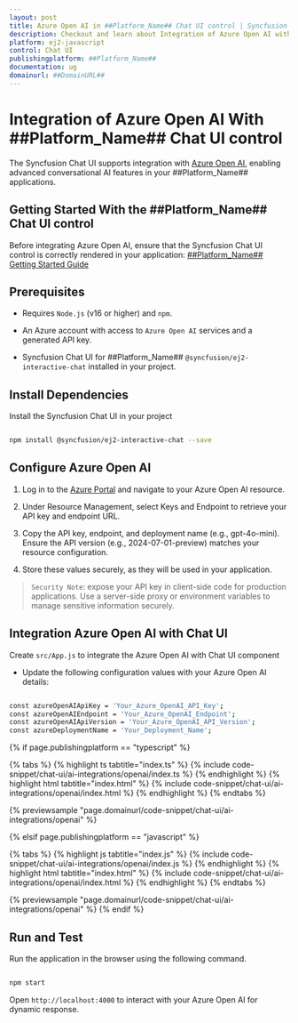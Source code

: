 ```yaml
---
layout: post
title: Azure Open AI in ##Platform_Name## Chat UI control | Syncfusion
description: Checkout and learn about Integration of Azure Open AI with ##Platform_Name## Chat UI control of Syncfusion Essential JS 2 and more.
platform: ej2-javascript
control: Chat UI
publishingplatform: ##Platform_Name##
documentation: ug
domainurl: ##DomainURL##
---
```


# Integration of Azure Open AI With ##Platform_Name## Chat UI control

The Syncfusion Chat UI supports integration with [Azure Open AI](https://microsoft.github.io/PartnerResources/skilling/ai-ml-academy/resources/openai), enabling advanced conversational AI features in your ##Platform_Name## applications.

## Getting Started With the ##Platform_Name## Chat UI control

Before integrating Azure Open AI, ensure that the Syncfusion Chat UI control is correctly rendered in your application:
[ ##Platform_Name## Getting Started Guide](../getting-started)

## Prerequisites

* Requires `Node.js` (v16 or higher) and `npm`.

* An Azure account with access to `Azure Open AI` services and a generated API key.

* Syncfusion Chat UI for ##Platform_Name## `@syncfusion/ej2-interactive-chat` installed in your project.

## Install Dependencies

Install the Syncfusion Chat UI in your project

```bash 

npm install @syncfusion/ej2-interactive-chat --save

```

## Configure Azure Open AI

1. Log in to the [Azure Portal](https://portal.azure.com/#home) and navigate to your Azure Open AI resource.

2. Under Resource Management, select Keys and Endpoint to retrieve your API key and endpoint URL.  

3. Copy the API key, endpoint, and deployment name (e.g., gpt-4o-mini). Ensure the API version (e.g., 2024-07-01-preview) matches your resource configuration.

4. Store these values securely, as they will be used in your application.

> `Security Note`: expose your API key in client-side code for production applications. Use a server-side proxy or environment variables to manage sensitive information securely.

##  Integration Azure Open AI with Chat UI

Create `src/App.js` to integrate the Azure Open AI with Chat UI component

* Update the following configuration values with your Azure Open AI details:

```bash

const azureOpenAIApiKey = 'Your_Azure_OpenAI_API_Key';
const azureOpenAIEndpoint = 'Your_Azure_OpenAI_Endpoint';
const azureOpenAIApiVersion = 'Your_Azure_OpenAI_API_Version';
const azureDeploymentName = 'Your_Deployment_Name'; 

```

{% if page.publishingplatform == "typescript" %}

{% tabs %}
{% highlight ts tabtitle="index.ts" %}
{% include code-snippet/chat-ui/ai-integrations/openai/index.ts %}
{% endhighlight %}
{% highlight html tabtitle="index.html" %}
{% include code-snippet/chat-ui/ai-integrations/openai/index.html %}
{% endhighlight %}
{% endtabs %}
        
{% previewsample "page.domainurl/code-snippet/chat-ui/ai-integrations/openai" %}

{% elsif page.publishingplatform == "javascript" %}

{% tabs %}
{% highlight js tabtitle="index.js" %}
{% include code-snippet/chat-ui/ai-integrations/openai/index.js %}
{% endhighlight %}
{% highlight html tabtitle="index.html" %}
{% include code-snippet/chat-ui/ai-integrations/openai/index.html %}
{% endhighlight %}
{% endtabs %}

{% previewsample "page.domainurl/code-snippet/chat-ui/ai-integrations/openai" %}
{% endif %}

## Run and Test 

Run the application in the browser using the following command.

```bash

npm start

```

Open `http://localhost:4000` to interact with your Azure Open AI for dynamic response.
